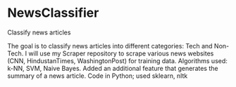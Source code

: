 # NewsClassifier
Classify news articles

The goal is to classify news articles into different categories: Tech and Non-Tech. 
I will use my Scraper repository to scrape various news websites (CNN, HindustanTimes, WashingtonPost) for training data. 
Algorithms used: k-NN, SVM, Naive Bayes. 
Added an additional feature that generates the summary of a news article. 
Code in Python; used sklearn, nltk
